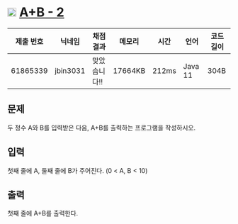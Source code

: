 # <img width="20px"  src="https://d2gd6pc034wcta.cloudfront.net/tier/1.svg" class="solvedac-tier"> [A+B - 2](https://www.acmicpc.net/problem/2558) 

| 제출 번호 | 닉네임 | 채점 결과 | 메모리 | 시간 | 언어 | 코드 길이 |
|---|---|---|---|---|---|---|
|61865339|jbin3031|맞았습니다!! |17664KB|212ms|Java 11|304B|

## 문제
<p>두 정수 A와 B를 입력받은 다음, A+B를 출력하는 프로그램을 작성하시오.</p>

## 입력
<p>첫째 줄에 A, 둘째 줄에 B가 주어진다. (0 < A, B < 10)</p>

## 출력
<p>첫째 줄에 A+B를 출력한다.</p>

